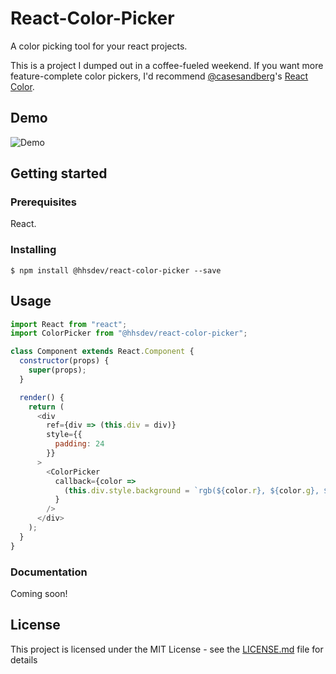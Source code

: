 # React-Color-Picker

A color picking tool for your react projects.

This is a project I dumped out in a coffee-fueled weekend. If you want more
feature-complete color pickers, I'd recommend [@casesandberg](https://github.com/casesandberg)'s [React Color](http://casesandberg.github.io/react-color/).

## Demo

![Demo](https://media.giphy.com/media/l4LvSyplqjd7h1lBkX/giphy.gif)

## Getting started

### Prerequisites

React.

### Installing

```
$ npm install @hhsdev/react-color-picker --save
```

## Usage

```js
import React from "react";
import ColorPicker from "@hhsdev/react-color-picker";

class Component extends React.Component {
  constructor(props) {
    super(props);
  }

  render() {
    return (
      <div
        ref={div => (this.div = div)}
        style={{
          padding: 24
        }}
      >
        <ColorPicker
          callback={color =>
            (this.div.style.background = `rgb(${color.r}, ${color.g}, ${color.b})`)
          }
        />
      </div>
    );
  }
}
```
### Documentation

Coming soon!

## License

This project is licensed under the MIT License - see the [LICENSE.md](LICENSE.md) file for details